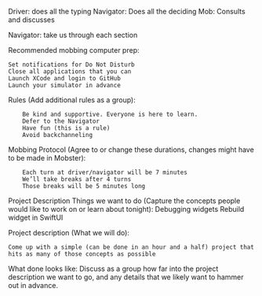 


Driver: does all the typing
Navigator: Does all the deciding
Mob: Consults and discusses

Navigator: take us through each section

Recommended mobbing computer prep:

    Set notifications for Do Not Disturb
    Close all applications that you can
    Launch XCode and login to GitHub
    Launch your simulator in advance

Rules (Add additional rules as a group):
    
        Be kind and supportive. Everyone is here to learn.
        Defer to the Navigator
        Have fun (this is a rule)
        Avoid backchanneling
        

Mobbing Protocol (Agree to or change these durations, changes might have to be made in Mobster):

        Each turn at driver/navigator will be 7 minutes
        We’ll take breaks after 4 turns
        Those breaks will be 5 minutes long

Project Description
    Things we want to do (Capture the concepts people would like to work on or learn about tonight):
        Debugging widgets
        Rebuild widget in SwiftUI
        
    

Project description (What we will do):

    Come up with a simple (can be done in an hour and a half) project that hits as many of those concepts as possible


What done looks like:
    Discuss as a group how far into the project description we want to go, and any details that we likely want to hammer out in advance.
